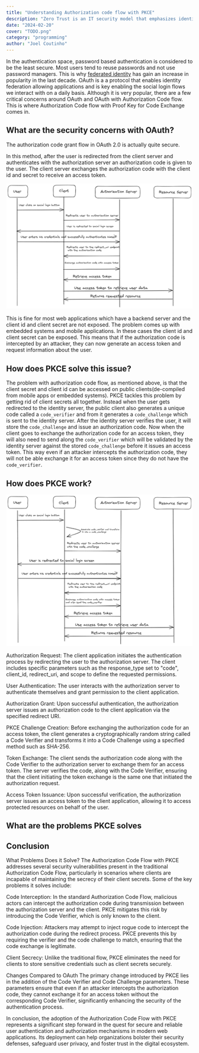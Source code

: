```yaml
---
title: "Understanding Authorization code flow with PKCE"
description: "Zero Trust is an IT security model that emphasizes identity verification for every person or device trying to access resources on a private network. In this blog we go over it's core principles and practical benefits."
date: "2024-02-20"
cover: "TODO.png"
category: "programming"
author: "Joel Coutinho"
---
```


In the authentication space, password based authentication is considered to be the least secure. Most users tend to reuse passwords and not use password managers. This is why [federated identity](https://en.wikipedia.org/wiki/Federated_identity) has gain an increase in popularity in the last decade. OAuth is a a protocol that enables identity federation allowing applications and is key enabling the social login flows we interact with on a daily basis. Although it is very popular, there are a few critical concerns around OAuth and OAuth with Authorization Code flow. This is where Authorization Code flow with Proof Key for Code Exchange comes in.


## What are the security concerns with OAuth?

The authorization code grant flow in OAuth 2.0 is actually quite secure.

In this method, after the user is redirected from the client server and authenticates with the authorization server an authorization code is given to the user. The client server exchanges the authorization code with the client id and secret to receive an access token.

![Authorization code flow](./oauth-authorization-code-flow.png)

This is fine for most web applications which have a backend server and the client id and client secret are not exposed. The problem comes up with embedded systems and mobile applications. In these cases the client id and client secret can be exposed. This means that if the authorization code is intercepted by an attacker, they can now generate an access token and request information about the user.

## How does PKCE solve this issue?

The problem with authorization code flow, as mentioned above, is that the client secret and client id can be accessed on public clients(de-compiled from mobile apps or embedded systems). PKCE tackles this problem by getting rid of client secrets all together. Instead when the user gets redirected to the identity server, the public client also generates a unique code called a `code_verifier` and from it generates a `code_challenge` which is sent to the identity server. After the identity server verifies the user, it will store the `code_challenge` and issue an authorization code. Now when the client goes to exchange the authorization code for an access token, they will also need to send along the `code_verifier` which will be validated by the identity server against the stored `code_challenge` before it issues an access token. This way even if an attacker intercepts the authorization code, they will not be able exchange it for an access token since they do not have the `code_verifier`.


## How does PKCE work?

![Authorization code flow with PKCE](./pkce_flow.png)



Authorization Request: The client application initiates the authentication process by redirecting the user to the authorization server. The client includes specific parameters such as the response_type set to "code", client_id, redirect_uri, and scope to define the requested permissions.

User Authentication: The user interacts with the authorization server to authenticate themselves and grant permission to the client application.

Authorization Grant: Upon successful authentication, the authorization server issues an authorization code to the client application via the specified redirect URI.

PKCE Challenge Creation: Before exchanging the authorization code for an access token, the client generates a cryptographically random string called a Code Verifier and transforms it into a Code Challenge using a specified method such as SHA-256.

Token Exchange: The client sends the authorization code along with the Code Verifier to the authorization server to exchange them for an access token. The server verifies the code, along with the Code Verifier, ensuring that the client initiating the token exchange is the same one that initiated the authorization request.

Access Token Issuance: Upon successful verification, the authorization server issues an access token to the client application, allowing it to access protected resources on behalf of the user.

## What are the problems PKCE solves



## Conclusion

What Problems Does it Solve?
The Authorization Code Flow with PKCE addresses several security vulnerabilities present in the traditional Authorization Code Flow, particularly in scenarios where clients are incapable of maintaining the secrecy of their client secrets. Some of the key problems it solves include:

Code Interception: In the standard Authorization Code Flow, malicious actors can intercept the authorization code during transmission between the authorization server and the client. PKCE mitigates this risk by introducing the Code Verifier, which is only known to the client.

Code Injection: Attackers may attempt to inject rogue code to intercept the authorization code during the redirect process. PKCE prevents this by requiring the verifier and the code challenge to match, ensuring that the code exchange is legitimate.

Client Secrecy: Unlike the traditional flow, PKCE eliminates the need for clients to store sensitive credentials such as client secrets securely.

Changes Compared to OAuth
The primary change introduced by PKCE lies in the addition of the Code Verifier and Code Challenge parameters. These parameters ensure that even if an attacker intercepts the authorization code, they cannot exchange it for an access token without the corresponding Code Verifier, significantly enhancing the security of the authentication process.
 
In conclusion, the adoption of the Authorization Code Flow with PKCE represents a significant step forward in the quest for secure and reliable user authentication and authorization mechanisms in modern web applications. Its deployment can help organizations bolster their security defenses, safeguard user privacy, and foster trust in the digital ecosystem.